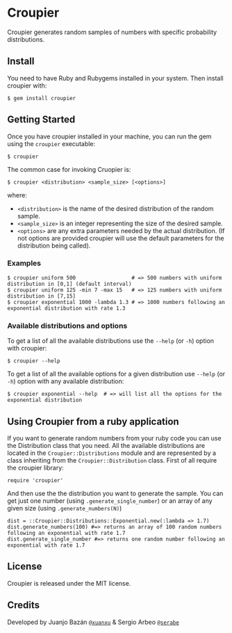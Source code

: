 # Croupier

Croupier generates random samples of numbers with specific probability distributions.

## Install

You need to have Ruby and Rubygems installed in your system. Then install croupier with:

    $ gem install croupier
  
## Getting Started

Once you have croupier installed in your machine, you can run the gem using the `croupier` executable:

    $ croupier

The common case for invoking Cruopier is:

    $ croupier <distribution> <sample_size> [<options>]

where:

* ```<distribution>``` is the name of the desired distribution of the random sample.
* ```<sample_size>``` is an integer representing the size of the desired sample.
* ```<options>``` are any extra parameters needed by the actual distribution. (If not options are provided croupier will use the default parameters for the distribution being called).

### Examples

    $ croupier uniform 500                  # => 500 numbers with uniform distribution in [0,1] (default interval)
    $ croupier uniform 125 -min 7 -max 15   # => 125 numbers with uniform distribution in [7,15]
    $ croupier exponential 1000 -lambda 1.3 # => 1000 numbers following an exponential distribution with rate 1.3

### Available distributions and options

To get a list of all the available distributions use the ```--help``` (or ```-h```) option with croupier:
    
    $ croupier --help

To get a list of all the available options for a given distribution use ```--help``` (or ```-h```) option with any available distribution:

    $ croupier exponential --help  # => will list all the options for the exponential distribution

## Using Croupier from a ruby application

If you want to generate random numbers from your ruby code you can use the Distribution class that you need.
All the available distributions are located in the ```Croupier::Distributions``` module and are represented by a class inheriting from the ```Croupier::Distribution``` class.
First of all require the croupier library:

    require 'croupier'

And then use the the distribution you want to generate the sample. You can get just one number (using ```.generate_single_number```) or an array of any given size (using ```.generate_numbers(N)```)

    dist = ::Croupier::Distributions::Exponential.new(:lambda => 1.7)
    dist.generate_numbers(100) #=> returns an array of 100 random numbers following an exponential with rate 1.7
    dist.generate_single_number #=> returns one random number following an exponential with rate 1.7

## License

Croupier is released under the MIT license.

## Credits

Developed by Juanjo Bazán [`@xuanxu`](http://twitter.com/xuanxu) & Sergio Arbeo [`@serabe`](http://twitter.com/serabe)